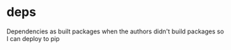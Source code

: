# deps
Dependencies as built packages when the authors didn't build packages so I can deploy to pip
